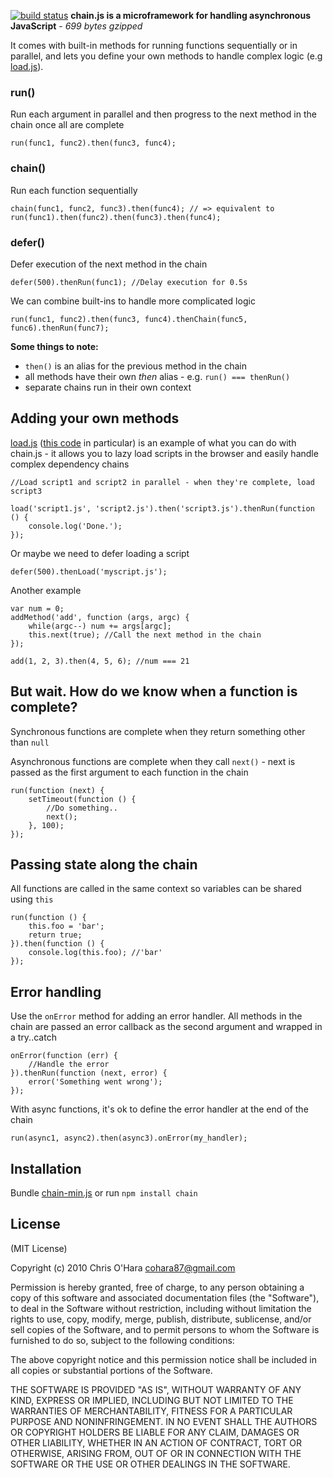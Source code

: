 [![build status](https://secure.travis-ci.org/chriso/chain.js.png)](http://travis-ci.org/chriso/chain.js)
**chain.js is a microframework for handling asynchronous JavaScript** - *699 bytes gzipped*

It comes with built-in methods for running functions sequentially or in parallel, and lets you define your own methods to handle complex logic (e.g [load.js](https://github.com/chriso/load.js)).

### run()

Run each argument in parallel and then progress to the next method in the chain once all are complete

    run(func1, func2).then(func3, func4);
    
### chain()

Run each function sequentially

    chain(func1, func2, func3).then(func4); // => equivalent to run(func1).then(func2).then(func3).then(func4);

### defer()

Defer execution of the next method in the chain

    defer(500).thenRun(func1); //Delay execution for 0.5s
    
We can combine built-ins to handle more complicated logic

    run(func1, func2).then(func3, func4).thenChain(func5, func6).thenRun(func7);

**Some things to note:**
    
- `then()` is an alias for the previous method in the chain
- all methods have their own *then<Method>* alias - e.g. `run() === thenRun()`
- separate chains run in their own context

## Adding your own methods

[load.js](https://github.com/chriso/load.js) ([this code](https://github.com/chriso/load.js/blob/master/load.js) in particular) is an example of what you can do with chain.js - it allows you to lazy load scripts in the browser and easily handle complex dependency chains

    //Load script1 and script2 in parallel - when they're complete, load script3
    
    load('script1.js', 'script2.js').then('script3.js').thenRun(function () {
        console.log('Done.');
    });

Or maybe we need to defer loading a script

    defer(500).thenLoad('myscript.js');

Another example

    var num = 0;
    addMethod('add', function (args, argc) {
        while(argc--) num += args[argc];
        this.next(true); //Call the next method in the chain
    });
    
    add(1, 2, 3).then(4, 5, 6); //num === 21
    
## But wait. How do we know when a function is complete?

Synchronous functions are complete when they return something other than `null`

Asynchronous functions are complete when they call `next()` - next is passed as the first argument to each function in the chain

    run(function (next) {
        setTimeout(function () {
            //Do something..
            next();
        }, 100);
    });

## Passing state along the chain

All functions are called in the same context so variables can be shared using `this`

    run(function () {
        this.foo = 'bar';
        return true;
    }).then(function () {
        console.log(this.foo); //'bar'
    });

## Error handling

Use the `onError` method for adding an error handler. All methods in the chain are passed an error callback as the second argument and wrapped in a try..catch

    onError(function (err) {
        //Handle the error
    }).thenRun(function (next, error) {
        error('Something went wrong');
    });

With async functions, it's ok to define the error handler at the end of the chain

    run(async1, async2).then(async3).onError(my_handler);
    
## Installation

Bundle [chain-min.js](https://github.com/chriso/chain.js/blob/master/chain-min.js) or run `npm install chain`

## License

(MIT License)

Copyright (c) 2010 Chris O'Hara <cohara87@gmail.com>

Permission is hereby granted, free of charge, to any person obtaining
a copy of this software and associated documentation files (the
"Software"), to deal in the Software without restriction, including
without limitation the rights to use, copy, modify, merge, publish,
distribute, sublicense, and/or sell copies of the Software, and to
permit persons to whom the Software is furnished to do so, subject to
the following conditions:

The above copyright notice and this permission notice shall be
included in all copies or substantial portions of the Software.

THE SOFTWARE IS PROVIDED "AS IS", WITHOUT WARRANTY OF ANY KIND,
EXPRESS OR IMPLIED, INCLUDING BUT NOT LIMITED TO THE WARRANTIES OF
MERCHANTABILITY, FITNESS FOR A PARTICULAR PURPOSE AND
NONINFRINGEMENT. IN NO EVENT SHALL THE AUTHORS OR COPYRIGHT HOLDERS BE
LIABLE FOR ANY CLAIM, DAMAGES OR OTHER LIABILITY, WHETHER IN AN ACTION
OF CONTRACT, TORT OR OTHERWISE, ARISING FROM, OUT OF OR IN CONNECTION
WITH THE SOFTWARE OR THE USE OR OTHER DEALINGS IN THE SOFTWARE.